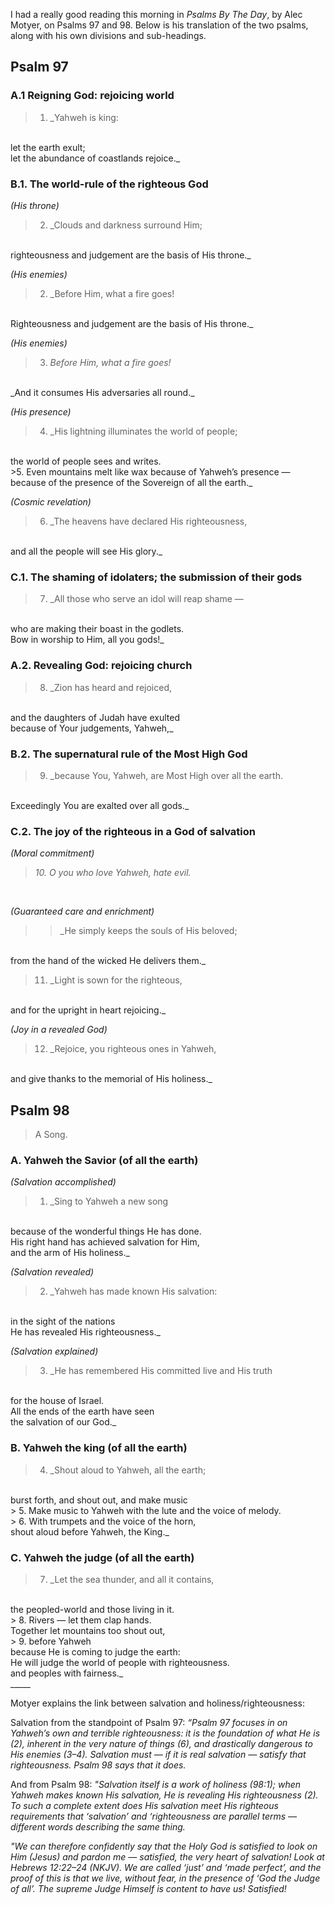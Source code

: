 I had a really good reading this morning in _Psalms By The Day_, by Alec Motyer, on Psalms 97 and 98. Below is his translation of the two psalms, along with his own divisions and sub-headings.
<br>

## Psalm 97
### A.1 Reigning God: rejoicing world
> 1.  _Yahweh is king:
<br>
let the earth exult;
<br>
let the abundance of coastlands rejoice._
<br>

### B.1. The world-rule of the righteous God
_(His throne)_
> 2. _Clouds and darkness surround Him;
<br>
righteousness and judgement are the basis of His throne._
<br>

_(His enemies)_
> 2. _Before Him, what a fire goes!
<br>
Righteousness and judgement are the basis of His throne._
<br>

_(His enemies)_
> 3. _Before Him, what a fire goes!_
<br>
_And it consumes His adversaries all round._
<br>

_(His presence)_
> 4. _His lightning illuminates the world of people;
<br>
the world of people sees and writes.
<br>
>5. Even mountains melt like wax because of Yahweh’s presence —
<br>
because of the presence of the Sovereign of all the earth._
<br>

_(Cosmic revelation)_
> 6. _The heavens have declared His righteousness,  
<br>
and all the people will see His glory._
<br>

### C.1. The shaming of idolaters; the submission of their gods
> 7. _All those who serve an idol will reap shame —
<br>
who are making their boast in the godlets.
<br>
Bow in worship to Him, all you gods!_
<br>
  
### A.2. Revealing God: rejoicing church
> 8. _Zion has heard and rejoiced,
<br>
and the daughters of Judah have exulted
<br>
because of Your judgements, Yahweh,_
<br>

### B.2. The supernatural rule of the Most High God
> 9. _because You, Yahweh, are Most High over all the earth.
<br>
Exceedingly You are exalted over all gods._
<br>

### C.2. The joy of the righteous in a God of salvation
_(Moral commitment)_
> _10. O you who love Yahweh, hate evil._
<br>

_(Guaranteed care and enrichment)_
>> _He simply keeps the souls of His beloved;
<br>
from the hand of the wicked He delivers them._
<br>

> 11. _Light is sown for the righteous,
<br>
and for the upright in heart rejoicing._
<br>

 _(Joy in a revealed God)_
> 12. _Rejoice, you righteous ones in Yahweh,
<br>
and give thanks to the memorial of His holiness._
<br>

## Psalm 98
>A Song.

### A. Yahweh the Savior (of all the earth)
_(Salvation accomplished)_
> 1. _Sing to Yahweh a new song
<br>
because of the wonderful things He has done.
<br>
His right hand has achieved salvation for Him,
<br>
and the arm of His holiness._
<br>

_(Salvation revealed)_
> 2. _Yahweh has made known His salvation:
<br>
in the sight of the nations
<br>
He has revealed His righteousness._
<br>

_(Salvation explained)_
>3. _He has remembered His committed live and His truth
<br>
for the house of Israel.
<br>
All the ends of the earth have seen
<br>
the salvation of our God._
<br>

### B. Yahweh the king (of all the earth)
> 4. _Shout aloud to Yahweh, all the earth;
<br>
burst forth, and shout out, and make music
<br>
> 5. Make music to Yahweh with the lute and the voice of melody.
<br>
> 6. With trumpets and the voice of the horn,
<br>
shout aloud before Yahweh, the King._
<br>

### C. Yahweh the judge (of all the earth)
> 7. _Let the sea thunder, and all it contains,
<br>
the peopled-world and those living in it.
<br>
> 8. Rivers — let them clap hands.
<br>
Together let mountains too shout out,
<br>
> 9. before Yahweh
<br>
because He is coming to judge the earth:
<br>
He will judge the world of people with righteousness.
<br>
and peoples with fairness._
<br>
_____
<br>

Motyer explains the link between salvation and holiness/righteousness:
<br>

Salvation from the standpoint of Psalm 97: _“Psalm 97 focuses in on Yahweh’s own and terrible righteousness: it is the foundation of what He is (2), inherent in the very nature of things (6), and drastically dangerous to His enemies (3–4). Salvation must — if it is real salvation — satisfy that righteousness. Psalm 98 says that it does._
<br>

And from Psalm 98: _"Salvation itself is a work of holiness (98:1); when Yahweh makes known His salvation, He is revealing His righteousness (2). To such a complete extent does His salvation meet His righteous requirements that ‘salvation’ and ‘righteousness are parallel terms — different words describing the same thing._
<br>

_"We can therefore confidently say that the Holy God is satisfied to look on Him (Jesus) and pardon me — satisfied, the very heart of salvation! Look at Hebrews 12:22–24 (NKJV). We are called ‘just’ and ‘made perfect’, and the proof of this is that we live, without fear, in the presence of ‘God the Judge of all’. The supreme Judge Himself is content to have us! *Satisfied!*_
